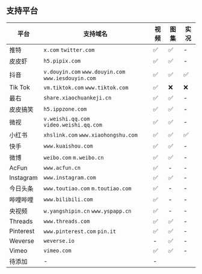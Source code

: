 ## 支持平台

| 平台      | 支持域名                                            | 视频 | 图集 | 实况 |
| --------- | --------------------------------------------------- | ---- | ---- | ---- |
| 推特      | `x.com` `twitter.com`                               | ✅    | ✅    | -    |
| 皮皮虾    | `h5.pipix.com`                                      | ✅    | ✅    | -    |
| 抖音      | `v.douyin.com` `www.douyin.com` `www.iesdouyin.com` | ✅    | ✅    | ✅    |
| Tik Tok   | `vm.tiktok.com` `www.tiktok.com`                    | ✅    | ❌️    | ❌️    |
| 最右      | `share.xiaochuankeji.cn`                            | ✅    | ✅    | -    |
| 皮皮搞笑  | `h5.ippzone.com`                                    | ✅    | ✅    | -    |
| 微视      | `v.weishi.qq.com` `video.weishi.qq.com`             | ✅    | ✅    | -    |
| 小红书    | `xhslink.com` `www.xiaohongshu.com`                 | ✅    | ✅    | ✅    |
| 快手      | `www.kuaishou.com`                                  | ✅    | ✅    | -    |
| 微博      | `weibo.com` `m.weibo.cn`                            | ✅    | ✅    | -    |
| AcFun     | `www.acfun.cn`                                      | ✅    | -    | -    |
| Instagram | `www.instagram.com`                                 | ✅    | ✅    | -    |
| 今日头条  | `www.toutiao.com`  `m.toutiao.com`                  | ✅    | -    | -    |
| 哔哩哔哩  | `www.bilibili.com`                                  | ✅    | -    | -    |
| 央视频    | `w.yangshipin.cn`  `www.yspapp.cn`                  | ✅    | -    | -    |
| Threads   | `www.threads.com`                                   | ✅    | ✅    | -    |
| Pinterest | `www.pinterest.com` `pin.it`                        | ✅    | ✅    | -    |
| Weverse   | `weverse.io`                                        | -    | ✅    | -    |
| Vimeo     | `vimeo.com`                                         | ✅    | ✅    | -    |
| 待添加    | -                                                   | -    |      |      |